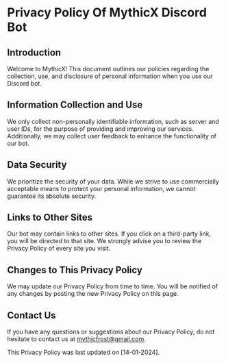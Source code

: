 # Privacy Policy Of MythicX Discord Bot

## Introduction

Welcome to MythicX! This document outlines our policies regarding the collection, use, and disclosure of personal information when you use our Discord bot.

## Information Collection and Use

We only collect non-personally identifiable information, such as server and user IDs, for the purpose of providing and improving our services. Additionally, we may collect user feedback to enhance the functionality of our bot.

## Data Security

We prioritize the security of your data. While we strive to use commercially acceptable means to protect your personal information, we cannot guarantee its absolute security.

## Links to Other Sites

Our bot may contain links to other sites. If you click on a third-party link, you will be directed to that site. We strongly advise you to review the Privacy Policy of every site you visit.

## Changes to This Privacy Policy

We may update our Privacy Policy from time to time. You will be notified of any changes by posting the new Privacy Policy on this page.

## Contact Us

If you have any questions or suggestions about our Privacy Policy, do not hesitate to contact us at mythicfrost@gmail.com.

This Privacy Policy was last updated on [14-01-2024].
